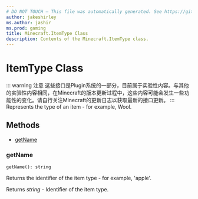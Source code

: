 ```yaml
---
# DO NOT TOUCH — This file was automatically generated. See https://github.com/Mojang/MinecraftScriptingApiDocsGenerator to modify descriptions, examples, etc.
author: jakeshirley
ms.author: jashir
ms.prod: gaming
title: Minecraft.ItemType Class
description: Contents of the Minecraft.ItemType class.
---
```

# ItemType Class
::: warning 注意
这些接口是Plugin系统的一部分，目前属于实验性内容。与其他的实验性内容相同，在Minecraft的版本更新过程中，这些内容可能会发生一些功能性的变化。请自行关注Minecraft的更新日志以获取最新的接口更新。
:::
Represents the type of an item - for example, Wool.


## Methods
- [getName](#getname)
  
### **getName**
`
getName(): string
`

Returns the identifier of the item type - for example, 'apple'.

Returns *string* - Identifier of the item type.


